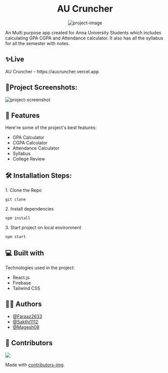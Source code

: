 <h1 align="center" id="title">AU Cruncher</h1>

<p align="center"><img src="https://socialify.git.ci/Faraaz2633/au-cruncher/image?description=1&amp;font=KoHo&amp;forks=1&amp;language=1&amp;pattern=Circuit%20Board&amp;pulls=1&amp;stargazers=1&amp;theme=Dark" alt="project-image"></p>

<p id="description">An Multi purpose app created for Anna University Students which includes calculating GPA CGPA and Attendance calculator. It also has all the syllabus for all the semester with notes.</p>
<h2>✨Live </h2>
AU Cruncher - https://aucruncher.vercel.app


<h2>📸Project Screenshots:</h2>

<img src="https://i.ibb.co/0Cg3jFV/image.png" alt="project-screenshot">

  
  
<h2>🧐 Features</h2>

Here're some of the project's best features:

*   GPA Calculator
*   CGPA Calculator
*   Attendance Calculator
*   Syllabus
*   College Review

<h2>🛠️ Installation Steps:</h2>

<p>1. Clone the Repo</p>

```
git clone
```

<p>2. Install dependencies</p>

```
npm install
```

<p>3. Start project on local environment</p>

```
npm start
```

  
  
<h2>💻 Built with</h2>

Technologies used in the project:

*   React.js
*   Firebase
*   Tailwind CSS


<h2>👨‍💻 Authors </h2>

- [@Faraaz2633](https://github.com/Faraaz2633)
- [@Sakthi1112](https://github.com/Sakthi1112)
- [@Magesh08](https://github.com/Magesh08)

<h2>🙌 Contributors </h2>
<a href = "https://github.com/Faraaz2633/au-cruncher/graphs/contributors">
  <img src = "https://contrib.rocks/image?repo=Faraaz2633/au-cruncher"/>
</a>

Made with [contributors-img](https://contrib.rocks).

